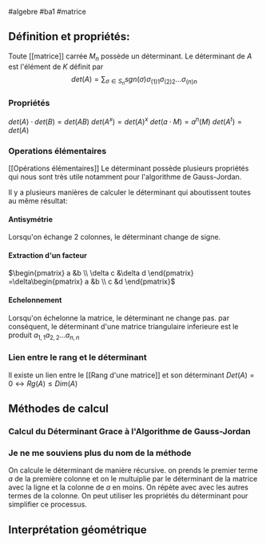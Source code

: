 #algebre #ba1 #matrice 
## Définition et propriétés:
Toute [[matrice]] carrée $M_{n}$ possède un déterminant. Le déterminant de $A$ est l'élément de $K$ définit par 
$$det(A)= \sum_{\sigma\in S_n}sgn(\sigma)\sigma_{(1)1}\sigma_{(2)2}\dots \sigma_{(n)n}$$
### Propriétés
$det(A)\cdot det(B)= det(AB)$
$det(A^x)=det(A)^x$
$det(a\cdot M)=a^n(M)$
$det(A^t)=det(A)$
### Operations élémentaires
[[Opérations élémentaires]]
Le déterminant possède plusieurs propriétés qui nous sont très utile notamment pour l'algorithme de Gauss-Jordan.

Il y a plusieurs manières de calculer le déterminant qui aboutissent toutes au même résultat:
#### Antisymétrie
Lorsqu'on échange 2 colonnes, le déterminant change de signe.
#### Extraction d'un facteur
$\begin{pmatrix} a &b \\ \delta c &\delta d \end{pmatrix} =\delta\begin{pmatrix} a &b \\ c &d \end{pmatrix}$
#### Echelonnement
Lorsqu'on échelonne la matrice, le déterminant ne change pas.
par conséquent, le déterminant d'une matrice triangulaire inferieure est le produit $a_{1,1}a_{2,2}...a_{n,n}$

### Lien entre le rang et le déterminant
Il existe un lien entre le [[Rang d'une matrice]] et son déterminant
$Det(A)= 0 \leftrightarrow Rg(A) \leq Dim(A)$

## Méthodes de calcul
### Calcul du Déterminant Grace à l'Algorithme de Gauss-Jordan
### Je ne me souviens plus du nom de la méthode
On calcule le déterminant de manière récursive.
on prends le premier terme $a$ de la première colonne et on le multuiplie par le déterminant de la matrice avec la ligne et la colonne de $a$ en moins. On répète avec avec les autres termes de la colonne.
On peut utiliser les propriétés du déterminant pour simplifier ce processus.
## Interprétation géométrique